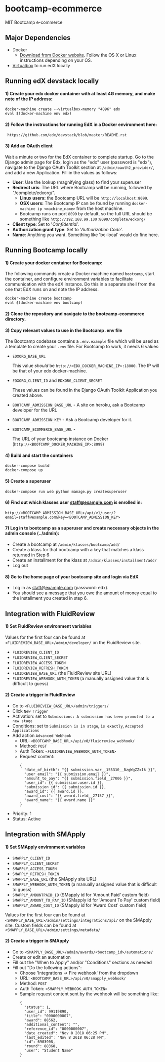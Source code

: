 # bootcamp-ecommerce
MIT Bootcamp e-commerce

## Major Dependencies
- Docker
  - [Download from Docker website](https://docker.com/). Follow the OS X or Linux instructions depending on your OS.
- [Virtualbox](https://www.virtualbox.org/wiki/Downloads) to run edX locally


## Running edX devstack locally

#### 1) Create your edx docker container with at least 4G memory, and make note of the IP address:

    docker-machine create --virtualbox-memory "4096" edx
    eval $(docker-machine env edx)


#### 2) Follow the instructions for running EdX in a Docker environment here:

     https://github.com/edx/devstack/blob/master/README.rst


#### 3) Add an OAuth client

Wait a minute or two for the EdX container to complete startup.
Go to the Django admin page for Edx, login as the "edx" user (password is "edx"),
navigate to the Django OAuth Toolkit section at `/admin/oauth2_provider/`,
and add a new Application. Fill in the values as follows:

- **User**: Use the lookup (magnifying glass) to find your superuser
- **Redirect uris**: The URL where Bootcamp will be running, followed by "/complete/edxorg/".
  - **Linux users:** the Bootcamp URL will be `http://localhost:8099`.
  - **OSX users:** The Bootcamp IP can be found by running ``docker-machine ip <machine_name>`` from the host machine.
  - Bootcamp runs on port ``8099`` by default, so the full URL should be something like
 ``http://192.168.99.100:8099/complete/edxorg/``
- **Client type**: Set to '_Confidential_'.
- **Authorization grant type**: Set to '_Authorization Code_'.
- **Name**: Anything you want. Something like 'bc-local' would do fine here.

## Running Bootcamp locally

#### 1) Create your docker container for Bootcamp:

The following commands create a Docker machine named ``bootcamp``, start the
container, and configure environment variables to facilitate communication
with the edX instance. Do this in a separate shell from the one that EdX runs on and note the IP address.

    docker-machine create bootcamp
    eval $(docker-machine env bootcamp)


#### 2) Clone the repository and navigate to the bootcamp-ecommerce directory.


#### 3) Copy relevant values to use in the Bootcamp .env file

The Bootcamp codebase contains a ``.env.example`` file which will be used as
a template to create your ``.env`` file. For Bootcamp to work, it needs 6 values:

- ``EDXORG_BASE_URL``

    This value _should_ be ``http://<EDX_DOCKER_MACHINE_IP>:18000``. The IP will be that of your edx docker-machine.

- ``EDXORG_CLIENT_ID`` and ``EDXORG_CLIENT_SECRET``

    These values can be found in the Django OAuth Toolkit Application you created above.

- ``BOOTCAMP_ADMISSION_BASE_URL`` - A site on heroku, ask a Bootcamp developer for the URL

- ``BOOTCAMP_ADMISSION_KEY`` - Ask a Bootcamp developer for it.

- ``BOOTCAMP_ECOMMERCE_BASE_URL`` -

    The URL of your bootcamp instance on Docker (``http://<BOOTCAMP_DOCKER_MACHINE_IP>:8099``)


#### 4) Build and start the containers

    docker-compose build
    docker-compose up


#### 5) Create a superuser

    docker-compose run web python manage.py createsuperuser


#### 6) Find out which klasses user staff@example.com is enrolled in:

    http://<BOOTCAMP_ADMISSION_BASE_URL>/api/v1/user/?email=staff@example.com&key=<BOOTCAMP_ADMISSION_KEY>


#### 7) Log in to bootcamp as a superuser and create necessary objects in the admin console (../admin):
  - Create a bootcamp at `/admin/klasses/bootcamp/add/`
  - Create a klass for that bootcamp with a key that matches a klass returned in Step 6
  - Create an installment for the klass at `/admin/klasses/installment/add/`
  - Log out


#### 8) Go to the home page of your bootcamp site and login via EdX
  - Log in as staff@example.com (password: edx).
  - You should see a message that you owe the amount of money equal to the installment you created in step 6.


## Integration with FluidReview

#### 1) Set FluidReview environment variables
Values for the first four can be found at `<FLUIDREVIEW_BASE_URL>/admin/developer/` on the FluidReview site.
  - `FLUIDREVIEW_CLIENT_ID`
  - `FLUIDREVIEW_CLIENT_SECRET`
  - `FLUIDREVIEW_ACCESS_TOKEN`
  - `FLUIDREVIEW_REFRESH_TOKEN`
  - `FLUIDREVIEW_BASE_URL` (the FluidReview site URL)
  - `FLUIDREVIEW_WEBHOOK_AUTH_TOKEN` (a manually assigned value that is difficult to guess)
  
#### 2) Create a trigger in FluidReview
  - Go to `<FLUIDREVIEW_BASE_URL>/admin/triggers/`
  - Click `New Trigger`
  - Activation: set to `Submissions: A submission has been promoted to a new stage`
  - Conditions: set to `Submission is in stage`, `is exactly`, `Accepted Applications`
  - Add action `Advanced Webhook`
    - URL: `<BOOTCAMP_BASE_URL>/api/v0/fluidreview_webhook/`
    - Method: `POST`
    - Auth Token: `<FLUIDREVIEW_WEBHOOK_AUTH_TOKEN>`
    - Request content: 
        ```
        {
          "date_of_birth": "{{ submission.var__155310__BzgWgZZxIk }}",
          "user_email": "{{ submission.email }}",
          "amount_to_pay": "{{ submission.field__27006 }}",
          "user_id": {{ submission.user.id }},
          "submission_id": {{ submission.id }},
          "award_id": {{ award.id }},
          "award_cost": "{{ award.field__27157 }}",
          "award_name": "{{ award.name }}"
        }
        ```
  - Priority: 1
  - Status: Active
  
## Integration with SMApply

#### 1) Set SMApply environment variables
  - `SMAPPLY_CLIENT_ID`
  - `SMAPPLY_CLIENT_SECRET`
  - `SMAPPLY_ACCESS_TOKEN`
  - `SMAPPLY_REFRESH_TOKEN`
  - `SMAPPLY_BASE_URL` (the SMApply site URL)
  - `SMAPPLY_WEBHOOK_AUTH_TOKEN` (a manually assigned value that is difficult to guess)
  - `SMAPPLY_AMOUNTPAID_ID` (SMapply id for 'Amount Paid' custom field)
  - `SMAPPLY_AMOUNT_TO_PAY_ID` (SMapply id for 'Amount To Pay' custom field)
  - `SMAPPLY_AWARD_COST_ID` (SMapply id for 'Award Cost' custom field)

Values for the first four can be found at `<SMAPPLY_BASE_URL>/admin/settings/integrations/api/` on the SMApply site.
Custom fields can be found at `<SMAPPLY_BASE_URL>/admin/settings/metadata/`
  
  
#### 2) Create a trigger in SMApply
  - Go to `<SMAPPLY_BASE_URL>/admin/awards/<bootcamp_id>/automations/`
  - Create or edit an automation
  - Fill out the "When to Apply" and/or "Conditions" sections as needed
  - Fill out "Do the following actions":
    - Choose 'Integrations -> Fire webhook' from the dropdown
    - URL: `<BOOTCAMP_BASE_URL>/api/v0/smapply_webhook/`
    - Method: `POST`
    - Auth Token: `<SMAPPLY_WEBHOOK_AUTH_TOKEN>`
    - Sample request content sent by the webhook will be something like: 
        ```
        {
          "status": 1,
          "user_id": 99119890,
          "title": "0000000007",
          "award": 88562,
          "additional_content": "",
          "reference_id": "0000000007",
          "date_created": "Nov 8 2018 06:25 PM",
          "last_edited": "Nov 8 2018 06:28 PM",
          "id": 6903908,
          "round": 88368,
          "user": "Student Name"
        }
        ```
